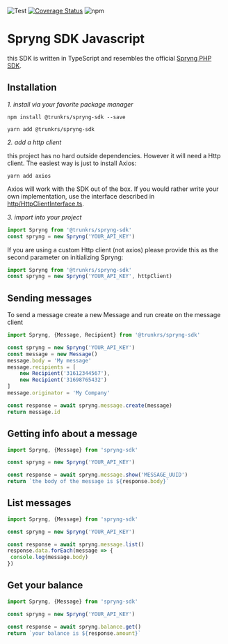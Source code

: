 ![Test](https://github.com/Trunkrs/spryng-js-sdk/workflows/Test/badge.svg) [![Coverage Status](https://coveralls.io/repos/github/Trunkrs/spryng-js-sdk/badge.svg?branch=master)](https://coveralls.io/github/Trunkrs/spryng-js-sdk?branch=master) ![npm](https://img.shields.io/npm/v/@trunkrs/spryng-sdk)

# Spryng SDK Javascript

this SDK is written in TypeScript and resembles the official [Spryng PHP SDK](https://github.com/Spryng/rest-api-php).

## Installation

*1. install via your favorite package manager*

`npm install @trunkrs/spryng-sdk --save`

`yarn add @trunkrs/spryng-sdk`

*2. add a http client*

this project has no hard outside dependencies. However it will need a Http client. The easiest way is just to install Axios:

`yarn add axios`

Axios will work with the SDK out of the box. If you would rather write your own implementation, use the interface described in [http/HttpClientInterface.ts](https://github.com/Trunkrs/spryng-js-sdk/blob/master/src/http/HttpClientInterface.ts).

*3. import into your project*

```typescript
import Spryng from '@trunkrs/spryng-sdk'
const spryng = new Spryng('YOUR_API_KEY')
```

If you are using a custom Http client (not axios) please provide this as the second parameter on initializing Spryng:

```typescript
import Spryng from '@trunkrs/spryng-sdk'
const spryng = new Spryng('YOUR_API_KEY', httpClient)
```

## Sending messages

To send a message create a new Message and run create on the message client

```typescript
import Spryng, {Message, Recipient} from '@trunkrs/spryng-sdk'

const spryng = new Spryng('YOUR_API_KEY')
const message = new Message()
message.body = 'My message'
message.recipients = [
    new Recipient('31612344567'),
    new Recipient('31698765432')
]
message.originator = 'My Company'

const response = await spryng.message.create(message)
return message.id
```

## Getting info about a message

```typescript
import Spryng, {Message} from 'spryng-sdk'

const spryng = new Spryng('YOUR_API_KEY')

const response = await spryng.message.show('MESSAGE_UUID')
return `the body of the message is ${response.body}`
```

## List messages

```typescript
import Spryng, {Message} from 'spryng-sdk'

const spryng = new Spryng('YOUR_API_KEY')

const response = await spryng.message.list()
response.data.forEach(message => {
 console.log(message.body)
})
```

## Get your balance

```typescript
import Spryng, {Message} from 'spryng-sdk'

const spryng = new Spryng('YOUR_API_KEY')

const response = await spryng.balance.get()
return `your balance is ${response.amount}`
```
